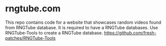 # rngtube.com

This repo contains code for a website that showcases random videos found from RNGTube database. 
It is required to have a RNGTube databases. Use RNGTube-Tools to create a RNGTube database. 
https://github.com/fresh-patches/RNGTube-Tools

